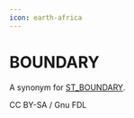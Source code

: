 ```yaml
---
icon: earth-africa
---
```


# BOUNDARY

A synonym for [ST\_BOUNDARY](st_boundary.md).

CC BY-SA / Gnu FDL

